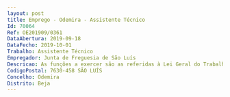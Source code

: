 ```yaml
--- 
layout: post
title: Emprego - Odemira - Assistente Técnico
Id: 70064
Ref: OE201909/0361
DataAbertura: 2019-09-18
DataFecho: 2019-10-01
Trabalho: Assistente Técnico
Empregador: Junta de Freguesia de São Luís
Descricao: As funções a exercer são as referidas à Lei Geral do Trabalho em Funções Públicas, aprovada pela Lei nº.35 2014, de 20 de junho, às quais corresponde o grau de complexidade funcional 2 (dois), Assistente Técnico (Artigo 88º 2), nomeadamente matérias relacionadas com os recursos humanos   processamento de remunerações e contabilidade autárquica   Orçamental.
CodigoPostal: 7630-458 SÃO LUÍS
Concelho: Odemira
Distrito: Beja
--- 
```

